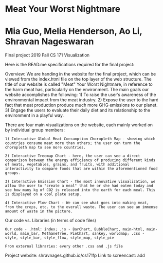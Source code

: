 # Meat Your Worst Nightmare
# Mia Guo, Melia Henderson, Ao Li, Shravan Nageswaran
Final project 
2019 Fall 
CS 171 Visualization 

Here is the READ.me specifications required for the final project:

Overview: 
  We are handing in the website for the final project, which can be viewed from the index.html file on the top layer of the web structure. The title of our website is called "Meat" Your Worst Nightmare, in reference to the harm meat has, particularly on the environment. The main goals our website accomplishes the following: 
    1) To raise the user’s awareness of the environmental impact from the meat industry.
    2) Expose the user to the hard fact that meat production produce much more GHG emissions to our planet.
    3) Engage the users to evaluate their daily diet and its relationship to the environment in a playful way.

  There are four main visualizations on the website, each mainly worked on by individual group members:
  
    1) Interactive Global Meat Consumption Choropleth Map - showing which countries consume meat more than others; the user can turn the choropleth map to see more countries.
    
    2) Interactive Treemap Chart - here, the user can see a direct comparison between the energy efficiency of producing different kinds of meats, vegetables, grains, and fruits, with additional interactivity to compare foods that are within the aforementioned food groups. 
    
    3) Interactive Emission Chart - The most innovative visualization, we allow the user to "create a meal" that he or she had eaten today and see how many kg of CO2 is released into the earth for each meal. This is displayed on a cool plate setup.
    
    4) Interactive Flow Chart - We can see what goes into making meat, from the crops, etc. to the overall waste. The user can see an immense amount of waste in the picture.

Our code vs. Libraries (in terms of code files)

    Our code - .html: index; .js - BarChart, BubbleChart, main-html, main-world, main_bar, MethaneTree, PieChart, sankey, worldmap; .css - style, style_bar, style_flow, style_map, style_pie
    
    From external libraries: every other .css and .js file

Project website: shravnages.github.io/cs171fp
Link to screencast: add
